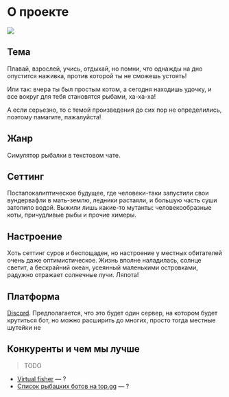 ﻿---
sidebar_position: 1
---

# О проекте
![](https://cdn.discordapp.com/attachments/1011244894020456488/1060249465799319644/D0B8D0B7D0BED0B1D180D0B0D0B6D0B5D0BDD0B8D0B5.png)

## Тема
Плавай, взрослей, учись, отдыхай, но помни, что однажды на дно опустится наживка, против которой ты не сможешь устоять!

Или так: вчера ты был простым котом, а сегодня находишь удочку, и все вокруг для тебя становятся рыбами, ха-ха-ха!

А если серьезно, то с темой произведения до сих пор не определились, поэтому памагите, пажалуйста!

## Жанр
Симулятор рыбалки в текстовом чате.

## Сеттинг
Постапокалиптическое будущее, где человеки-таки запустили свои вундервафли в мать-землю, ледники растаяли, и большую часть суши затопило водой. Выжили лишь какие-то мутанты: человекообразные коты, причудливые рыбы и прочие химеры.

## Настроение
Хоть сеттинг суров и беспощаден, но настроение у местных обитателей очень даже оптимистическое. Жизнь вполне наладилась, солнце светит, а бескрайний океан, усеянный маленькими островками, радужно отражает солнечные лучи. Ляпота!

## Платформа
[Discord](https://discord.com/). Предполагается, что это будет один сервер, на котором будет крутиться бот, но можно расширить до многих, просто тогда местные шутейки не

## Конкуренты и чем мы лучше
> TODO

* [Virtual fisher](https://virtualfisher.com/) — ?
* [Список рыбацких ботов на top.gg](https://top.gg/tag/fishing) — ?

